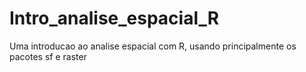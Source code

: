 # Intro_analise_espacial_R
Uma introducao ao analise espacial com R, usando principalmente os pacotes sf e raster
